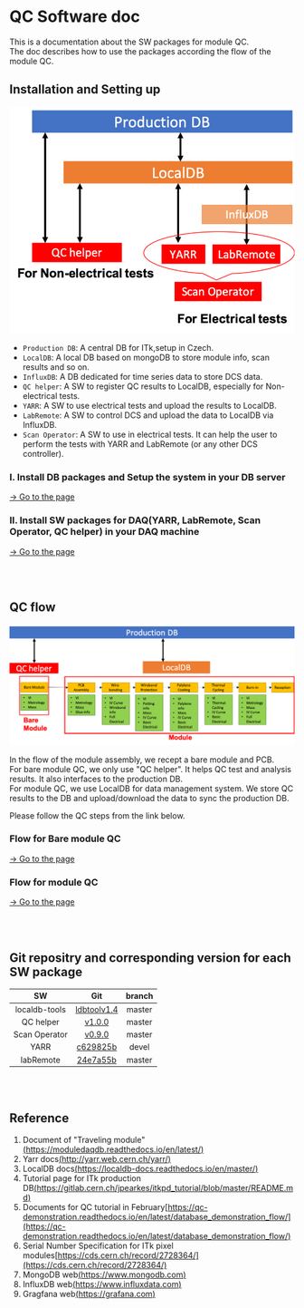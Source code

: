 # QC Software doc

This is a documentation about the SW packages for module QC.<br>
The doc describes how to use the packages according the flow of the module QC.<br>

## Installation and Setting up

![SW_structure](images/SW_structure.png)
* `Production DB`: A central DB for ITk,setup in Czech.<br>
* `LocalDB`: A local DB based on mongoDB to store module info, scan results and so on.<br>
* `InfluxDB`: A DB dedicated for time series data to store DCS data. <br>
* `QC helper`: A SW to register QC results to LocalDB, especially for Non-electrical tests.<br>
* `YARR`: A SW to use electrical tests and upload the results to LocalDB.<br>
* `LabRemote`: A SW to control DCS and upload the data to LocalDB via InfluxDB.<br>
* `Scan Operator`: A SW to use in electrical tests. It can help the user to perform the tests with YARR and LabRemote (or any other DCS controller).<br>


### I. Install DB packages and Setup the system in your DB server
[&rarr; Go to the page](setup_database.md)

### II. Install SW packages for DAQ(YARR, LabRemote, Scan Operator, QC helper) in your DAQ machine
[&rarr; Go to the page](sw_installation.md)

<br><br>
## QC flow
![Stage_and_SW](images/Stage_and_SW.png)

In the flow of the module assembly, we recept a bare module and PCB.<br>
For bare module QC, we only use "QC helper". It helps QC test and analysis results. It also interfaces to the production DB.<br>
For module QC, we use LocalDB for data management system. We store QC results to the DB and upload/download the data
to sync the production DB.<br>

Please follow the QC steps from the link below.<br>

### Flow for Bare module QC
[&rarr; Go to the page](bare_module_QC_flow.md)

### Flow for module QC
[&rarr; Go to the page](module_QC_flow.md)

<br><br>
## Git repositry and corresponding version for each SW package
|SW |Git|branch|
|:-:|:-:|:-:|
|localdb-tools|[ldbtoolv1.4](https://gitlab.cern.ch/YARR/localdb-tools/-/tree/ldbtoolv1.4)|master|
|QC helper| [v1.0.0](https://gitlab.cern.ch/atlas-itk/sw/db/pixels/qc-viz-tools-dev/qc-helper/-/tree/v1.0.0) | master |
|Scan Operator |[v0.9.0](https://gitlab.cern.ch/YARR/utilities/scan-operator/-/commit/6746623b51e93fbc9b8223ff2deb8576cd49df31)  |master |
|YARR |[c629825b](https://gitlab.cern.ch/YARR/YARR/-/commit/c629825b9cd5a3f08e99f2574bcfd4ef946da3e1)  |devel|
|labRemote  | [24e7a55b](https://gitlab.cern.ch/berkeleylab/labRemote/-/commit/24e7a55b5e943db7fb6c6252c610b40d9eb8cf62)  | master |


<br><br>
## Reference
1. Document of "Traveling module"[(https://moduledaqdb.readthedocs.io/en/latest/)](https://moduledaqdb.readthedocs.io/en/latest/)
2. Yarr docs[(http://yarr.web.cern.ch/yarr/)](http://yarr.web.cern.ch/yarr/)
3. LocalDB docs[(https://localdb-docs.readthedocs.io/en/master/)](https://localdb-docs.readthedocs.io/en/master/)
4. Tutorial page for ITk production DB[(https://gitlab.cern.ch/jpearkes/itkpd_tutorial/blob/master/README.md)](https://gitlab.cern.ch/jpearkes/itkpd_tutorial/blob/master/README.md)
5. Documents for QC tutorial in February[https://qc-demonstration.readthedocs.io/en/latest/database_demonstration_flow/](https://qc-demonstration.readthedocs.io/en/latest/database_demonstration_flow/)
6. Serial Number Specification for ITk pixel modules[https://cds.cern.ch/record/2728364/](https://cds.cern.ch/record/2728364/)
7. MongoDB web[(https://www.mongodb.com)](https://www.mongodb.com)
8. InfluxDB web[(https://www.influxdata.com)](https://www.influxdata.com)
9. Gragfana web[(https://grafana.com)](https://grafana.com)

